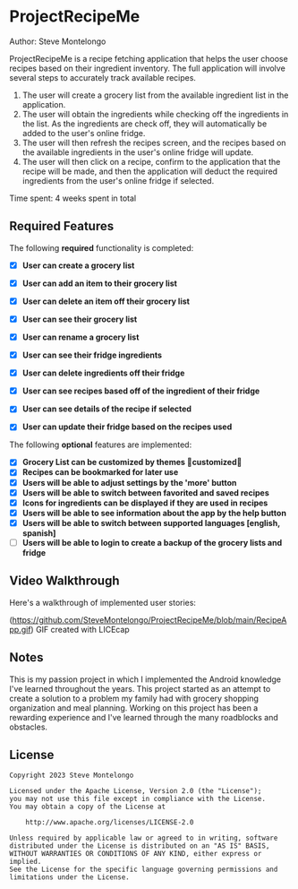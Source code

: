 # ProjectRecipeMe

Author: Steve Montelongo

ProjectRecipeMe is a recipe fetching application that helps the user choose recipes based on their ingredient inventory.
The full application will involve several steps to accurately track available recipes.
1. The user will create a grocery list from the available ingredient list in the application.
2. The user will obtain the ingredients while checking off the ingredients in the list. As the ingredients are check off, they will automatically be added to the user's online fridge.
3. The user will then refresh the recipes screen, and the recipes based on the available ingredients in the user's online fridge will update.
4. The user will then click on a recipe, confirm to the application that the recipe will be made, and then the application will deduct the required ingredients from the user's online fridge if selected.

Time spent: 4 weeks spent in total

## Required Features

The following **required** functionality is completed:

- [x] **User can create a grocery list**
- [x] **User can add an item to their grocery list**
- [x] **User can delete an item off their grocery list**
- [x] **User can see their grocery list**
- [x] **User can rename a grocery list**
- [x] **User can see their fridge ingredients**
- [x] **User can delete ingredients off their fridge**
- [x] **User can see recipes based off of the ingredient of their fridge**
- [x] **User can see details of the recipe if selected**
- [x] **User can update their fridge based on the recipes used**


The following **optional** features are implemented:

- [x] **Grocery List can be customized by themes 🎨customized🎨**
- [x] **Recipes can be bookmarked for later use**
- [x] **Users will be able to adjust settings by the 'more' button**
- [x] **Users will be able to switch between favorited and saved recipes**
- [x] **Icons for ingredients can be displayed if they are used in recipes**
- [x] **Users will be able to see information about the app by the help button**
- [x] **Users will be able to switch between supported languages [english, spanish]**
- [ ] **Users will be able to login to create a backup of the grocery lists and fridge**

## Video Walkthrough

Here's a walkthrough of implemented user stories:

(https://github.com/SteveMontelongo/ProjectRecipeMe/blob/main/RecipeApp.gif)
GIF created with LICEcap  

## Notes

This is my passion project in which I implemented the Android knowledge I've learned throughout the years. This project started as an attempt to create a solution to a problem
my family had with grocery shopping organization and meal planning. Working on this project has been a rewarding experience and I've learned through the many roadblocks and obstacles.

## License

    Copyright 2023 Steve Montelongo

    Licensed under the Apache License, Version 2.0 (the "License");
    you may not use this file except in compliance with the License.
    You may obtain a copy of the License at

        http://www.apache.org/licenses/LICENSE-2.0

    Unless required by applicable law or agreed to in writing, software
    distributed under the License is distributed on an "AS IS" BASIS,
    WITHOUT WARRANTIES OR CONDITIONS OF ANY KIND, either express or implied.
    See the License for the specific language governing permissions and
    limitations under the License.
